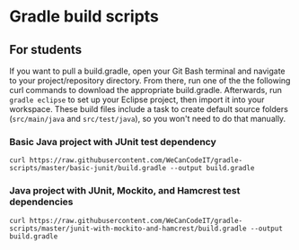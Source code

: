 # Gradle build scripts

## For students

If you want to pull a build.gradle, open your Git Bash terminal and navigate to your project/repository directory. From there, run one of the the following curl commands to download the appropriate build.gradle. Afterwards, run `gradle eclipse` to set up your Eclipse project, then import it into your workspace. These build files include a task to create default source folders (`src/main/java` and `src/test/java`), so you won't need to do that manually.

### Basic Java project with JUnit test dependency

```
curl https://raw.githubusercontent.com/WeCanCodeIT/gradle-scripts/master/basic-junit/build.gradle --output build.gradle
```

### Java project with JUnit, Mockito, and Hamcrest test dependencies
```
curl https://raw.githubusercontent.com/WeCanCodeIT/gradle-scripts/master/junit-with-mockito-and-hamcrest/build.gradle --output build.gradle
```
